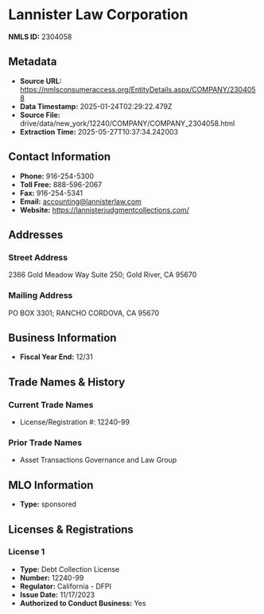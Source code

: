 # Lannister Law Corporation

**NMLS ID:** 2304058

## Metadata
- **Source URL:** https://nmlsconsumeraccess.org/EntityDetails.aspx/COMPANY/2304058
- **Data Timestamp:** 2025-01-24T02:29:22.479Z
- **Source File:** drive/data/new_york/12240/COMPANY/COMPANY_2304058.html
- **Extraction Time:** 2025-05-27T10:37:34.242003

## Contact Information
- **Phone:** 916-254-5300
- **Toll Free:** 888-596-2067
- **Fax:** 916-254-5341
- **Email:** accounting@lannisterlaw.com
- **Website:** https://lannisterjudgmentcollections.com/

## Addresses
### Street Address
2366 Gold Meadow Way Suite 250; Gold River, CA 95670

### Mailing Address
PO BOX 3301; RANCHO CORDOVA, CA 95670

## Business Information
- **Fiscal Year End:** 12/31

## Trade Names & History
### Current Trade Names
- License/Registration #: 12240-99

### Prior Trade Names
- Asset Transactions Governance and Law Group

## MLO Information
- **Type:** sponsored

## Licenses & Registrations

### License 1
- **Type:** Debt Collection License
- **Number:** 12240-99
- **Regulator:** California - DFPI
- **Issue Date:** 11/17/2023
- **Authorized to Conduct Business:** Yes
